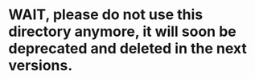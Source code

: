# WAIT, please do not use this directory anymore, it will soon be deprecated and deleted in the next versions. 
